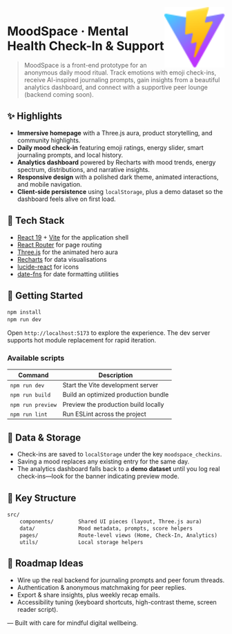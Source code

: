 <img align="right" width="140" src="public/vite.svg" alt="MoodSpace logo placeholder" />

# MoodSpace · Mental Health Check-In & Support

>MoodSpace is a front-end prototype for an anonymous daily mood ritual. Track emotions with emoji check-ins, receive AI-inspired journaling prompts, gain insights from a beautiful analytics dashboard, and connect with a supportive peer lounge (backend coming soon).

## ✨ Highlights

- **Immersive homepage** with a Three.js aura, product storytelling, and community highlights.
- **Daily mood check-in** featuring emoji ratings, energy slider, smart journaling prompts, and local history.
- **Analytics dashboard** powered by Recharts with mood trends, energy spectrum, distributions, and narrative insights.
- **Responsive design** with a polished dark theme, animated interactions, and mobile navigation.
- **Client-side persistence** using `localStorage`, plus a demo dataset so the dashboard feels alive on first load.

## 🧱 Tech Stack

- [React 19](https://react.dev/) + [Vite](https://vite.dev/) for the application shell
- [React Router](https://reactrouter.com/) for page routing
- [Three.js](https://threejs.org/) for the animated hero aura
- [Recharts](https://recharts.org/en-US/) for data visualisations
- [lucide-react](https://lucide.dev/) for icons
- [date-fns](https://date-fns.org/) for date formatting utilities

## 🚀 Getting Started

```bash
npm install
npm run dev
```

Open `http://localhost:5173` to explore the experience. The dev server supports hot module replacement for rapid iteration.

### Available scripts

| Command           | Description                                      |
| -----------------| ------------------------------------------------ |
| `npm run dev`     | Start the Vite development server                |
| `npm run build`   | Build an optimized production bundle             |
| `npm run preview` | Preview the production build locally             |
| `npm run lint`    | Run ESLint across the project                    |

## 📝 Data & Storage

- Check-ins are saved to `localStorage` under the key `moodspace_checkins`.
- Saving a mood replaces any existing entry for the same day.
- The analytics dashboard falls back to a **demo dataset** until you log real check-ins—look for the banner indicating preview mode.

## 📁 Key Structure

```
src/
	components/        Shared UI pieces (layout, Three.js aura)
	data/              Mood metadata, prompts, score helpers
	pages/             Route-level views (Home, Check-In, Analytics)
	utils/             Local storage helpers
```

## 🔮 Roadmap Ideas

- Wire up the real backend for journaling prompts and peer forum threads.
- Authentication & anonymous matchmaking for peer replies.
- Export & share insights, plus weekly recap emails.
- Accessibility tuning (keyboard shortcuts, high-contrast theme, screen reader script).

–– Built with care for mindful digital wellbeing.
